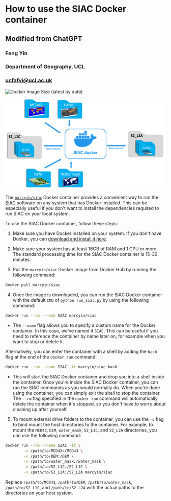 # How to use the SIAC Docker container

## Modified from ChatGPT

### Feng Yin
### Department of Geography, UCL
### ucfafyi@ucl.ac.uk

![Docker Image Size (latest by date)](https://img.shields.io/docker/image-size/marcyin/siac)

![](siac_docker/siac_docker_diag.png)

The [`marcyin/siac`](https://hub.docker.com/r/marcyin/siac) Docker container provides a convenient way to run the [SIAC](https://github.com/marcyin/siac) software on any system that has Docker installed. This can be especially useful if you don't want to install the dependencies required to run SIAC on your local system.

To use the SIAC Docker container, follow these steps:

1. Make sure you have Docker installed on your system. If you don't have Docker, you can [download and install it here](https://www.docker.com/get-started/).

2. Make sure your system has at least 16GB of RAM and 1 CPU or more. The standard processing time for the SIAC Docker container is 15-30 minutes.

3. Pull the `marcyin/siac` Docker image from Docker Hub by running the following command:
```bash
docker pull marcyin/siac
```


4. Once the image is downloaded, you can run the SIAC Docker container with the default `CMD` of `python run_siac.py` by using the following command:

```bash
docker run --rm --name SIAC marcyin/siac
```
* The `--name` flag allows you to specify a custom name for the Docker container. In this case, we've named it `SIAC`. This can be useful if you need to reference the container by name later on, for example when you want to stop or delete it.

Alternatively, you can enter the container with a shell by adding the `bash` flag at the end of the `docker run` command:

```bash
docker run --rm --name SIAC -it marcyin/siac bash
```

* This will start the SIAC Docker container and drop you into a shell inside the container. Once you're inside the SIAC Docker container, you can run the SIAC commands as you would normally do. When you're done using the container, you can simply exit the shell to stop the container. The `--rm` flag specified in the `docker run` command will automatically delete the container when it's stopped, so you don't have to worry about cleaning up after yourself.


5. To mount external drive folders to the container, you can use the `-v` flag to bind mount the host directories to the container. For example, to mount the `MCD43`, `DEM`, `water_mask`, `S2_L1C`, and `S2_L2A` directories, you can use the following command:

```bash
docker run --rm --name SIAC -it \
        -v /path/to/MCD43:/MCD43 \
        -v /path/to/DEM:/DEM \
        -v /path/to/water_mask:/water_mask \
        -v /path/to/S2_L1C:/S2_L1C \
        -v /path/to/S2_L2A:/S2_L2A marcyin/siac
```

Replace `/path/to/MCD43`, `/path/to/DEM`, `/path/to/water_mask`, `/path/to/S2_L1C`, and `/path/to/S2_L2A` with the actual paths to the directories on your host system.

